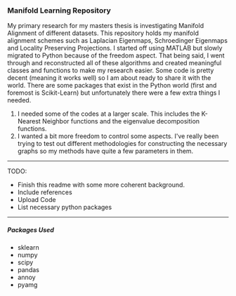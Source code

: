 ### Manifold Learning Repository

My primary research for my masters thesis is investigating Manifold Alignment of different datasets. This repository holds my manifold alignment schemes such as Laplacian Eigenmaps, Schroedinger Eigenmaps and Locality Preserving Projections. I started off using MATLAB but slowly migrated to Python because of the freedom aspect. That being said, I went through and reconstructed all of these algorithms and created meaningful classes and functions to make my research easier. Some code is pretty decent (meaning it works well) so I am about ready to share it with the world. There are some packages that exist in the Python world (first and foremost is Scikit-Learn) but unfortunately there were a few extra things I needed.

1. I needed some of the codes at a larger scale. This includes the K-Nearest Neighbor functions and the eigenvalue decomposition functions.
2. I wanted a bit more freedom to control some aspects. I've really been trying to test out different methodologies for constructing the necessary graphs so my methods have quite a few parameters in them.


---

TODO:
* Finish this readme with some more coherent background.
* Include references
* Upload Code
* List necessary python packages


---

##### Packages Used

* sklearn
* numpy
* scipy
* pandas
* annoy
* pyamg
